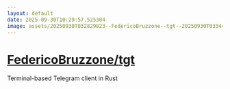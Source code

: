 ```yaml
---
layout: default
date: 2025-09-30T10:29:57.525384
image: assets/20250930T032829823--FedericoBruzzone--tgt--20250930T033441927--cropped.png
---
```


# [FedericoBruzzone/tgt](https://github.com/FedericoBruzzone/tgt)

Terminal-based Telegram client in Rust
